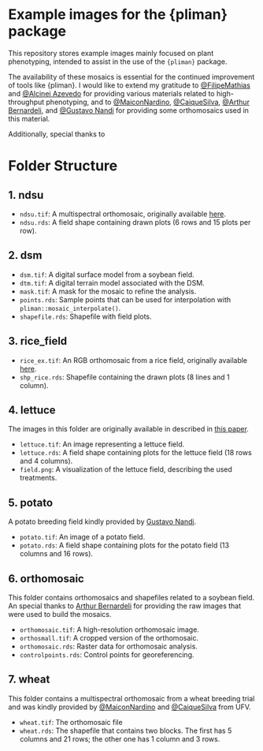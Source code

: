 # Example images for the {pliman} package

This repository stores example images mainly focused on plant phenotyping, intended to assist in the use of the `{pliman}` package.

The availability of these mosaics is essential for the continued improvement of
tools like {pliman}. I would like to extend my gratitude to
[\@FilipeMathias](https://www.linkedin.com/in/filipe-matias-27bab5199/) and
[\@Alcinei Azevedo](https://www.expstat.com/) for providing various materials
related to high-throughput phenotyping, and to
[\@MaiconNardino](https://www.linkedin.com/in/maicon-nardino-091253268/),
[\@CaiqueSilva](https://www.linkedin.com/in/caique-machado-e-silva-404415154/),
[\@Arthur Bernardeli](https://www.linkedin.com/in/arthur-bernardeli-5a1a0b5a/),
and [\@Gustavo Nandi](https://www.linkedin.com/in/gustavo-nandi-035905127/) for
providing some orthomosaics used in this material.

Additionally, special thanks to 

# Folder Structure

## 1. ndsu
- `ndsu.tif`: A multispectral orthomosaic, originally available [here](https://github.com/diegojgris/draw-plots-qgis/blob/main/sampledata/MicaSenseMXRed_5bands.tif).
- `ndsu.rds`: A field shape containing drawn plots (6 rows and 15 plots per row).

## 2. dsm
- `dsm.tif`: A digital surface model from a soybean field.
- `dtm.tif`: A digital terrain model associated with the DSM.
- `mask.tif`: A mask for the mosaic to refine the analysis.
- `points.rds`: Sample points that can be used for interpolation with `pliman::mosaic_interpolate()`.
- `shapefile.rds`: Shapefile with field plots.

## 3. rice_field
- `rice_ex.tif`: An RGB orthomosaic from a rice field, originally available [here](https://github.com/aipal-nchu/RiceSeedlingDataset).
- `shp_rice.rds`: Shapefile containing the drawn plots (8 lines and 1 column).

## 4. lettuce
The images in this folder are originally available in described in [this
paper](https://journals.plos.org/plosone/article?id=10.1371/journal.pone.0274731).

- `lettuce.tif`: An image representing a lettuce field.
- `lettuce.rds`: A field shape containing plots for the lettuce field (18 rows and 4 columns).
- `field.png`: A visualization of the lettuce field, describing the used treatments.

## 5. potato
A potato breeding field kindly provided by [Gustavo Nandi](https://www.linkedin.com/in/gustavo-nandi-035905127/).

- `potato.tif`: An image of a potato field.
- `potato.rds`: A field shape containing plots for the potato field (13 columns and 16 rows).

## 6. orthomosaic
This folder contains orthomosaics and shapefiles related to a soybean field. An
special thanks to [Arthur
Bernardeli](https://www.linkedin.com/in/arthur-bernardeli-5a1a0b5a/) for
providing the raw images that were used to build the mosaics.
- `orthomosaic.tif`: A high-resolution orthomosaic image.
- `orthosmall.tif`: A cropped version of the orthomosaic.
- `orthomosaic.rds`: Raster data for orthomosaic analysis.
- `controlpoints.rds`: Control points for georeferencing.

## 7. wheat
This folder contains a multispectral orthomosaic from a wheat breeding trial and
was kindly provided by
[\@MaiconNardino](https://www.linkedin.com/in/maicon-nardino-091253268/) and
[\@CaiqueSilva](https://www.linkedin.com/in/caique-machado-e-silva-404415154/)
from UFV.

- `wheat.tif`: The orthomosaic file
- `wheat.rds`: The shapefile that contains two blocks. The first has 5 columns and 21 rows; the other one has 1 column and 3 rows.
